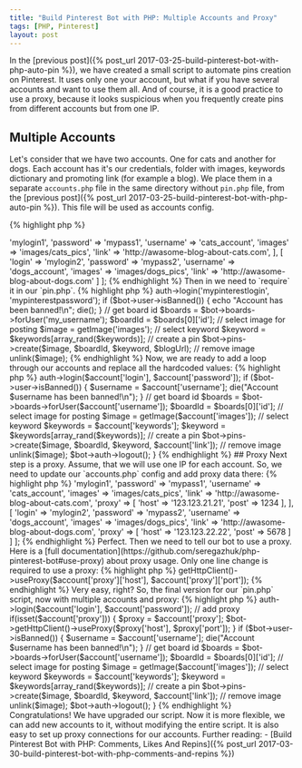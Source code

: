 ```yaml
---
title: "Build Pinterest Bot with PHP: Multiple Accounts and Proxy"
tags: [PHP, Pinterest]
layout: post
---
```


In the [previous post]({% post_url 2017-03-25-build-pinterest-bot-with-php-auto-pin %}), we have created a small script to automate pins creation on Pinterest. It uses only one your account, but what if you have several accounts and want to use them all. And of course, it is a good practice to use a proxy, because it looks suspicious when you frequently create pins from different accounts but from one IP.

## Multiple Accounts

Let's consider that we have two accounts. One for cats and another for dogs. Each account has it's our credentials, folder with images, keywords dictionary and promoting link (for example a blog). We place them in a separate `accounts.php` file in the same directory without `pin.php` file, from the [previous post]({% post_url 2017-03-25-build-pinterest-bot-with-php-auto-pin %}). This file will be used as accounts config.

{% highlight php %}
<?php

// accounts.php

return [
    [
        'login' => 'mylogin1',
        'password' => 'mypass1',
        'username' => 'cats_account',
        'images' => 'images/cats_pics',
        'link' => 'http://awasome-blog-about-cats.com',
    ],
    [
        'login' => 'mylogin2',
        'password' => 'mypass2',
        'username' => 'dogs_account',
        'images' => 'images/dogs_pics',
        'link' => 'http://awasome-blog-about-dogs.com'
    ]
];
{% endhighlight %}

Then in we need to `require` it in our `pin.php`.

{% highlight php %}
<?php

require __DIR__ . '/vendor/autoload.php';
$accounts = require __DIR__ . '/accounts.php';

use seregazhuk\PinterestBot\Factories\PinterestBot;
{% endhighlight %}

Now, all our accounts data is stored in `$accounts` variable. Next step is to modify existing code and replace hardcoded account data. To make it simple, we will loop through our accounts and for every account, we will create pins. Now let's refactor a bit our `pin.php` file. We can extract a function for selecting an image and put it in a separate file `functions.php`:

{% highlight php %}
<?php
// functions.php

/**
 * @param string $folder
 * @return string
 */
function getImage($folder) {

    $images = glob("$folder/*.*");
    if(empty($images)) {
        echo "No images for posting\n";
        die();
    }

    return $images[0];
}
{% endhighlight %}

And again we need to require it in our main script:

{% highlight php %}
<?php

require __DIR__ . '/vendor/autoload.php';
require __DIR__ . '/functions.php';
$accounts = require __DIR__ . '/accounts.php';

use seregazhuk\PinterestBot\Factories\PinterestBot;

$blogUrl = 'http://awasome-blog-about-cats.com';
$keywords = ['cats', 'kittens', 'funny cats', 'cat pictures', 'cats art'];

$bot = PinterestBot::create();
$bot->auth->login('mypinterestlogin', 'mypinterestpassword');

if ($bot->user->isBanned()) {
    echo "Account has been banned!\n";
    die();
}

// get board id
$boards = $bot->boards->forUser('my_username');
$boardId = $boards[0]['id'];

// select image for posting
$image = getImage('images');

// select keyword
$keyword = $keywords[array_rand($keywords)];

// create a pin
$bot->pins->create($image, $boardId, $keyword, $blogUrl);

// remove image
unlink($image);

{% endhighlight %}

Now, we are ready to add a loop through our accounts and replace all the hardcoded values:

{% highlight php %}
<?php

// pin.php

require __DIR__ . '/vendor/autoload.php';
require __DIR__ . '/functions.php';
$accounts = require __DIR__ . '/accounts.php';

use seregazhuk\PinterestBot\Factories\PinterestBot;
$bot = PinterestBot::create();

foreach($accounts as $account) {
    $bot->auth->login($account['login'], $account['password']);

    if ($bot->user->isBanned()) {
        $username = $account['username'];
        die("Account $username has been banned!\n");
    }

    // get board id
    $boards = $bot->boards->forUser($account['username']);
    $boardId = $boards[0]['id'];

    // select image for posting
    $image = getImage($account['images']);

    // select keyword
    $keywords = $account['keywords'];
    $keyword = $keywords[array_rand($keywords)];

    // create a pin
    $bot->pins->create($image, $boardId, $keyword, $account['link']);

    // remove image
    unlink($image);   
    $bot->auth->logout();
}
{% endhighlight %}

## Proxy

Next step is a proxy. Assume, that we will use one IP for each account. So, we need to update our `accounts.php` config and add proxy data there:

{% highlight php %}
<?php

// accounts.php
return [
    [
        'login' => 'mylogin1',
        'password' => 'mypass1',
        'username' => 'cats_account',
        'images' => 'images/cats_pics',
        'link' => 'http://awasome-blog-about-cats.com',
        'proxy' => [
            'host' => '123.123.21.21',
            'post' => 1234
        ],
    ],
    [
        'login' => 'mylogin2',
        'password' => 'mypass2',
        'username' => 'dogs_account',
        'images' => 'images/dogs_pics',
        'link' => 'http://awasome-blog-about-dogs.com',
        'proxy' => [
            'host' => '123.123.22.22',
            'post' => 5678
        ]
    ]
];

{% endhighlight %}

Perfect. Then we need to tell our bot to use a proxy. Here is a [full documentation](https://github.com/seregazhuk/php-pinterest-bot#use-proxy) about proxy usage. Only one line change is required to use a proxy:

{% highlight php %}
<?php

$bot->getHttpClient()->useProxy($account['proxy']['host'], $account['proxy']['port']);
{% endhighlight %}

Very easy, right? So, the final version for our `pin.php` script, now with multiple accounts and proxy:

{% highlight php %}
<?php

// pin.php

require __DIR__ . '/vendor/autoload.php';
require __DIR__ . '/functions.php';
$accounts = require __DIR__ . '/accounts.php';

use seregazhuk\PinterestBot\Factories\PinterestBot;
$bot = PinterestBot::create();

foreach($accounts as $account) {
    $bot->auth->login($account['login'], $account['password']);

    // add proxy
    if(isset($account['proxy'])) {
        $proxy = $account['proxy'];
        $bot->getHttpClient()->useProxy($proxy['host'], $proxy['port']);
    }

    if ($bot->user->isBanned()) {
        $username = $account['username'];
        die("Account $username has been banned!\n");
    }

    // get board id
    $boards = $bot->boards->forUser($account['username']);
    $boardId = $boards[0]['id'];

    // select image for posting
    $image = getImage($account['images']);

    // select keyword
    $keywords = $account['keywords'];
    $keyword = $keywords[array_rand($keywords)];

    // create a pin
    $bot->pins->create($image, $boardId, $keyword, $account['link']);

    // remove image
    unlink($image);   
    $bot->auth->logout();
}
{% endhighlight %}

Congratulations! We have upgraded our script. Now it is more flexible, we can add new accounts to it, without modifying the entire script. It is also easy to set up proxy connections for our accounts.

Further reading:

- [Build Pinterest Bot with PHP: Comments, Likes And Repins]({% post_url 2017-03-30-build-pinterest-bot-with-php-comments-and-repins %})